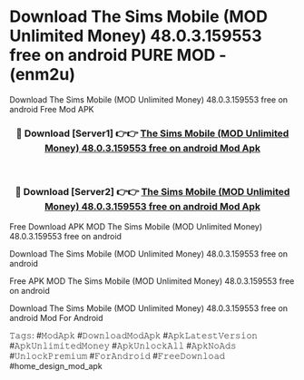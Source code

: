 # Download The Sims Mobile (MOD Unlimited Money) 48.0.3.159553 free on android PURE MOD - (enm2u)
Download The Sims Mobile (MOD Unlimited Money) 48.0.3.159553 free on android Free Mod APK

<div align="center">
<h3>🔴 Download [Server1] 👉👉 <a href="https://apk-comot.site?title=The_Sims_Mobile_(MOD_Unlimited_Money)_48.0.3.159553_free_on_android">The Sims Mobile (MOD Unlimited Money) 48.0.3.159553 free on android Mod Apk</a></h3><br>

<h3>🔴 Download [Server2] 👉👉 <a href="https://apk-comot.site?title=The_Sims_Mobile_(MOD_Unlimited_Money)_48.0.3.159553_free_on_android">The Sims Mobile (MOD Unlimited Money) 48.0.3.159553 free on android Mod Apk</a></h3>
</div>


Free Download APK MOD The Sims Mobile (MOD Unlimited Money) 48.0.3.159553 free on android

Download The Sims Mobile (MOD Unlimited Money) 48.0.3.159553 free on android 

Free APK MOD The Sims Mobile (MOD Unlimited Money) 48.0.3.159553 free on android 

Download The Sims Mobile (MOD Unlimited Money) 48.0.3.159553 free on android Mod For Android

𝚃𝚊𝚐𝚜: #𝙼𝚘𝚍𝙰𝚙𝚔 #𝙳𝚘𝚠𝚗𝚕𝚘𝚊𝚍𝙼𝚘𝚍𝙰𝚙𝚔 #𝙰𝚙𝚔𝙻𝚊𝚝𝚎𝚜𝚝𝚅𝚎𝚛𝚜𝚒𝚘𝚗 #𝙰𝚙𝚔𝚄𝚗𝚕𝚒𝚖𝚒𝚝𝚎𝚍𝙼𝚘𝚗𝚎𝚢 #𝙰𝚙𝚔𝚄𝚗𝚕𝚘𝚌𝚔𝙰𝚕𝚕 #𝙰𝚙𝚔𝙽𝚘𝙰𝚍𝚜 #𝚄𝚗𝚕𝚘𝚌𝚔𝙿𝚛𝚎𝚖𝚒𝚞𝚖 #𝙵𝚘𝚛𝙰𝚗𝚍𝚛𝚘𝚒𝚍 #𝙵𝚛𝚎𝚎𝙳𝚘𝚠𝚗𝚕𝚘𝚊𝚍 #home_design_mod_apk